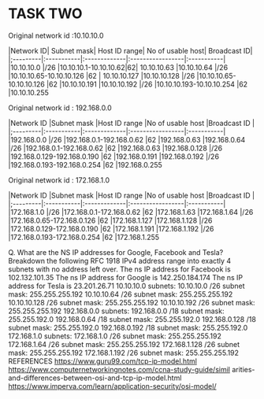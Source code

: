# TASK TWO

Original network id :10.10.10.0

|Network ID| Subnet mask| Host ID range| No of usable host| Broadcast ID|
|;---------|:-----------|:-------------|:-----------------|:-----------|
|10.10.10.0 |/26 |10.10.10.1-10.10.10.62|62| 10.10.10.63
|10.10.10.64 |/26 |10.10.10.65-10.10.10.126 |62 | 10.10.10.127
|10.10.10.128 |/26 |10.10.10.65-10.10.10.126 |62 |10.10.10.191
|10.10.10.192 |/26 |10.10.10.193-10.10.10.254 |62 |10.10.10.255

Original network id : 192.168.0.0

|Network ID |Subnet mask |Host ID range |No of usable host |Broadcast ID |
|;---------|:-----------|:-------------|:-----------------|:-----------|
|192.168.0.0 |/26 |192.168.0.1-192.168.0.62 |62 |192.168.0.63
|192.168.0.64 |/26 |192.168.0.1-192.168.0.62 |62 |192.168.0.63
|192.168.0.128 |/26 |192.168.0.129-192.168.0.190 |62 |192.168.0.191
|192.168.0.192 |/26 |192.168.0.193-192.168.0.254 |62 |192.168.0.255

Original network id : 172.168.1.0

|Network ID |Subnet mask |Host ID range |No of usable host |Broadcast ID |
|;---------|:-----------|:-------------|:-----------------|:-----------|
|172.168.1.0 |/26 |172.168.0.1-172.168.0.62 |62 |172.168.1.63
|172.168.1.64 |/26 |172.168.0.65-172.168.0.126 |62 |172.168.1.127
|172.168.1.128 |/26 |172.168.0.129-172.168.0.190 |62 |172.168.1.191
|172.168.1.192 |/26 |172.168.0.193-172.168.0.254 |62 |172.168.1.255

Q. What are the NS IP addresses for Google, Facebook and Tesla?
Breakdown the following RFC 1918 IPv4 address range into
exactly 4 subnets with no address left over.
The ns IP address for Facebook is 102.132.101.35
The ns IP address for Google is 142.250.184.174
The ns IP address for Tesla is 23.201.26.71
10.10.10.0 subnets:
10.10.10.0 /26 subnet mask: 255.255.255.192
10.10.10.64 /26 subnet mask: 255.255.255.192
10.10.10.128 /26 subnet mask: 255.255.255.192
10.10.10.192 /26 subnet mask: 255.255.255.192
192.168.0.0 subnets:
192.168.0.0 /18 subnet mask: 255.255.192.0
192.168.0.64 /18 subnet mask: 255.255.192.0
192.168.0.128 /18 subnet mask: 255.255.192.0
192.168.0.192 /18 subnet mask: 255.255.192.0
172.168.1.0 subnets:
172.168.1.0 /26 subnet mask: 255.255.255.192
172.168.1.64 /26 subnet mask: 255.255.255.192
172.168.1.128 /26 subnet mask: 255.255.255.192
172.168.1.192 /26 subnet mask: 255.255.255.192
REFERENCES
https://www.guru99.com/tcp-ip-model.html
https://www.computernetworkingnotes.com/ccna-study-guide/simil
arities-and-differences-between-osi-and-tcp-ip-model.html
https://www.imperva.com/learn/application-security/osi-model/
